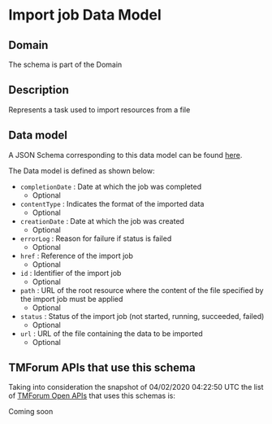 # Import job Data Model

## Domain

The  schema is part of the  Domain

## Description

Represents a task used to import resources from a file

## Data model

A JSON Schema corresponding to this data model can be found
[here](https://github.com/tmforum-rand/schemas/blob/candidates/Common/ImportJob.schema.json).

The Data model is defined as shown below:
- `completionDate` : Date at which the job was completed
  - Optional
- `contentType` : Indicates the format of the imported data
  - Optional
- `creationDate` : Date at which the job was created
  - Optional
- `errorLog` : Reason for failure if status is failed
  - Optional
- `href` : Reference of the import job
  - Optional
- `id` : Identifier of the import job
  - Optional
- `path` : URL of the root resource where the content of the file specified by the import job must be applied
  - Optional
- `status` : Status of the import job (not started, running, succeeded, failed)
  - Optional
- `url` : URL of the file containing the data to be imported
  - Optional




## TMForum APIs that use this schema

Taking into consideration the snapshot of 04/02/2020 04:22:50 UTC the list of [TMForum Open APIs](https://www.tmforum.org/open-apis/) that uses this schemas is:

Coming soon